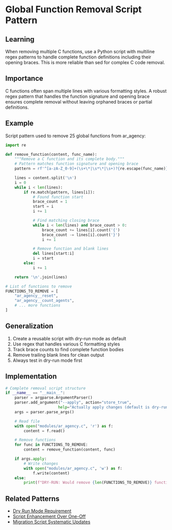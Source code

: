 # Global Function Removal Script Pattern

## Learning
When removing multiple C functions, use a Python script with multiline regex patterns to handle complete function definitions including their opening braces. This is more reliable than sed for complex C code removal.

## Importance
C functions often span multiple lines with various formatting styles. A robust regex pattern that handles the function signature and opening brace ensures complete removal without leaving orphaned braces or partial definitions.

## Example
Script pattern used to remove 25 global functions from ar_agency:
```python
import re

def remove_function(content, func_name):
    """Remove a C function and its complete body."""
    # Pattern matches function signature and opening brace
    pattern = rf'^[a-zA-Z_0-9]+(\s+\*|\s*\*|\s+)?{re.escape(func_name)}\s*\([^)]*\)\s*{{\s*$'

    lines = content.split('\n')
    i = 0
    while i < len(lines):
        if re.match(pattern, lines[i]):
            # Found function start
            brace_count = 1
            start = i
            i += 1

            # Find matching closing brace
            while i < len(lines) and brace_count > 0:
                brace_count += lines[i].count('{')
                brace_count -= lines[i].count('}')
                i += 1

            # Remove function and blank lines
            del lines[start:i]
            i = start
        else:
            i += 1

    return '\n'.join(lines)

# List of functions to remove
FUNCTIONS_TO_REMOVE = [
    "ar_agency__reset",
    "ar_agency__count_agents",
    # ... more functions
]
```

## Generalization
1. Create a reusable script with dry-run mode as default
2. Use regex that handles various C formatting styles
3. Track brace counts to find complete function bodies
4. Remove trailing blank lines for clean output
5. Always test in dry-run mode first

## Implementation
```python
# Complete removal script structure
if __name__ == "__main__":
    parser = argparse.ArgumentParser()
    parser.add_argument("--apply", action="store_true",
                       help="Actually apply changes (default is dry-run)")
    args = parser.parse_args()

    # Read file
    with open("modules/ar_agency.c", 'r') as f:
        content = f.read()

    # Remove functions
    for func in FUNCTIONS_TO_REMOVE:
        content = remove_function(content, func)

    if args.apply:
        # Write changes
        with open("modules/ar_agency.c", 'w') as f:
            f.write(content)
    else:
        print(f"DRY-RUN: Would remove {len(FUNCTIONS_TO_REMOVE)} functions")
```

## Related Patterns
- [Dry Run Mode Requirement](dry-run-mode-requirement.md)
- [Script Enhancement Over One-Off](script-enhancement-over-one-off.md)
- [Migration Script Systematic Updates](migration-script-systematic-updates.md)